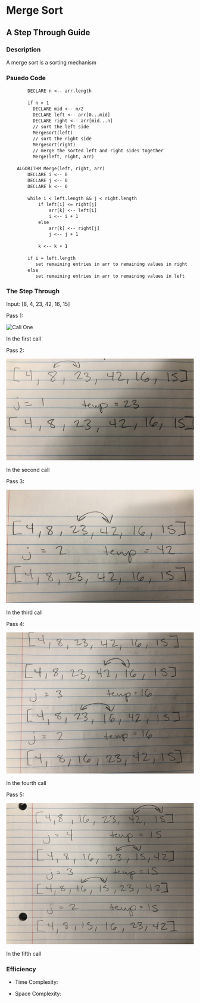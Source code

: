 # Merge Sort
## A Step Through Guide

### Description
A merge sort is a sorting mechanism 

### Psuedo Code
``` ALGORITHM Mergesort(arr)
        DECLARE n <-- arr.length
               
        if n > 1
          DECLARE mid <-- n/2
          DECLARE left <-- arr[0...mid]
          DECLARE right <-- arr[mid...n]
          // sort the left side
          Mergesort(left)
          // sort the right side
          Mergesort(right)
          // merge the sorted left and right sides together
          Merge(left, right, arr)
    
    ALGORITHM Merge(left, right, arr)
        DECLARE i <-- 0
        DECLARE j <-- 0
        DECLARE k <-- 0
    
        while i < left.length && j < right.length
            if left[i] <= right[j]
                arr[k] <-- left[i]
                i <-- i + 1
            else
                arr[k] <-- right[j]
                j <-- j + 1
                
            k <-- k + 1
    
        if i = left.length
           set remaining entries in arr to remaining values in right
        else
           set remaining entries in arr to remaining values in left
```

### The Step Through

Input: [8, 4, 23, 42, 16, 15]

Pass 1:

![Call One](./data-structures-and-algorithms/assets/passOne.jpg)

In the first call 

Pass 2:

![Call Two](assets/passTwo.jpg)

In the second call

Pass 3:

![Call Three](assets/passThree.jpg)

In the third call 

Pass 4:

![Call Four](assets/passFour.jpg)

In the fourth call 

Pass 5:

![Call Five](assets/passFive.jpg)

In the fifth call


### Efficiency

- Time Complexity: 

- Space Complexity: 